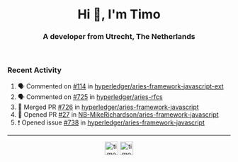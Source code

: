 <h1 align="center">Hi 👋, I'm Timo</h1>
<h3 align="center">A developer from Utrecht, The Netherlands</h3>
<br/>
<!-- https://github.com/rahuldkjain/github-profile-readme-generator --!>

<!--  <p align="left"><img src="https://github-readme-stats.vercel.app/api?username=timoglastra&show_icons=true&count_private=true&" alt="timoglastra" /></p> --!>

<!--
Github language stats
<p align="left"><img src="https://github-readme-stats.vercel.app/api/top-langs/?username=timoglastra&layout=compact" alt="timoglastra" /><p>
-->

<!-- Codestats language stats -->
<!-- <p align="left"><img src="https://codestats-readme.vercel.app/api/top-langs/?username=timoglastra&layout=compact&language_count=12" alt="timoglastra" /><p>    --!>
  
<h3>Recent Activity</h3>

<!--START_SECTION:activity-->
1. 🗣 Commented on [#114](https://github.com/hyperledger/aries-framework-javascript-ext/issues/114) in [hyperledger/aries-framework-javascript-ext](https://github.com/hyperledger/aries-framework-javascript-ext)
2. 🗣 Commented on [#725](https://github.com/hyperledger/aries-rfcs/issues/725) in [hyperledger/aries-rfcs](https://github.com/hyperledger/aries-rfcs)
3. 🎉 Merged PR [#726](https://github.com/hyperledger/aries-framework-javascript/pull/726) in [hyperledger/aries-framework-javascript](https://github.com/hyperledger/aries-framework-javascript)
4. 💪 Opened PR [#27](https://github.com/NB-MikeRichardson/aries-framework-javascript/pull/27) in [NB-MikeRichardson/aries-framework-javascript](https://github.com/NB-MikeRichardson/aries-framework-javascript)
5. ❗️ Opened issue [#738](https://github.com/hyperledger/aries-framework-javascript/issues/738) in [hyperledger/aries-framework-javascript](https://github.com/hyperledger/aries-framework-javascript)
<!--END_SECTION:activity-->

---

<p align="center">
<a href="https://twitter.com/timoglastra" target="blank"><img align="center" src="https://cdn.jsdelivr.net/npm/simple-icons@3.0.1/icons/twitter.svg" alt="timoglastra" height="30" width="30" /></a>
<a href="https://linkedin.com/in/timoglastra" target="blank"><img align="center" src="https://cdn.jsdelivr.net/npm/simple-icons@3.0.1/icons/linkedin.svg" alt="timoglastra" height="30" width="30" /></a>
</p>



